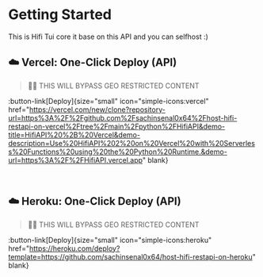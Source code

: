 # Getting Started

This is Hifi Tui core it base on this API and you can selfhost :)

## ☁️ Vercel: One-Click Deploy (API)

> ⛓️‍💥 THIS WILL BYPASS GEO RESTRICTED CONTENT

:button-link[Deploy]{size="small" icon="simple-icons:vercel" href="https://vercel.com/new/clone?repository-url=https%3A%2F%2Fgithub.com%2Fsachinsenal0x64%2Fhost-hifi-restapi-on-vercel%2Ftree%2Fmain%2Fpython%2FHifiAPI&demo-title=HifiAPI%20%2B%20Vercel&demo-description=Use%20HifiAPI%202%20on%20Vercel%20with%20Serverless%20Functions%20using%20the%20Python%20Runtime.&demo-url=https%3A%2F%2FHifiAPI.vercel.app" blank}

<br>

## ☁️ Heroku: One-Click Deploy (API)

> ⛓️‍💥 THIS WILL BYPASS GEO RESTRICTED CONTENT

:button-link[Deploy]{size="small" icon="simple-icons:heroku" href="https://heroku.com/deploy?template=https://github.com/sachinsenal0x64/host-hifi-restapi-on-heroku" blank}
